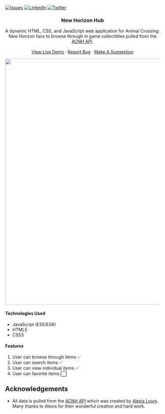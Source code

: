 [![Issues][issues-shield]][issues-url]
[![LinkedIn][linkedin-shield]][linkedin-url]
[![Twitter][twitter-shield]][twitter-url]

<h3 align="center">New Horizon Hub</h3>

  <p align="center">
    A dynamic HTML, CSS, and JavaScript web application for Animal Crossing: New Horizon fans to browse through in game collectibles pulled from the <a href="http://acnhapi.com">ACNH API</a>.
    <br />
    <br />
    <a href="https://jimmy-vu.github.io/new-horizon-hub/">View Live Demo</a>
    ·
    <a href="https://github.com/Jimmy-Vu/new-horizon-hub/issues">Report Bug</a>
    ·
    <a href="https://github.com/Jimmy-Vu/new-horizon-hub/issues">Make A Suggestion</a>
  </p>
</div>

<p align="center">
  <img width="800" src="https://user-images.githubusercontent.com/88172055/199908888-bf9285e2-4d66-4e09-879d-f0f5d847d617.png" />
 </p>
 

#### Technologies Used
* JavaScript (ES5/ES6)
* HTML5
* CSS3

#### Features
1. User can browse through items :white_check_mark:
2. User can search items :white_check_mark:
3. User can view individual items :white_check_mark:
4. User can favorite items :white_large_square:

## Acknowledgements

* All data is pulled from the [ACNH API](http://acnhapi.com/) which was created by [Alexis Lours](https://github.com/alexislours). Many thanks to Alexis for their wonderful creation and hard work. 

<!-- MARKDOWN LINKS & IMAGES -->
<!-- https://www.markdownguide.org/basic-syntax/#reference-style-links -->

[issues-shield]: https://img.shields.io/github/issues/Jimmy-Vu/new-horizon-hub?style=for-the-badge
[issues-url]: https://github.com/Jimmy-Vu/new-horizon-hub/issues
[linkedin-shield]: https://img.shields.io/badge/-LinkedIn-black.svg?style=for-the-badge&logo=linkedin&colorB=2e67c2
[linkedin-url]: https://linkedin.com/in/JimmyVu2
[twitter-shield]: https://img.shields.io/badge/Twitter-1DA1F2?style=for-the-badge&logo=twitter&logoColor=white
[twitter-url]: https://twitter.com/thrownewJimmy
